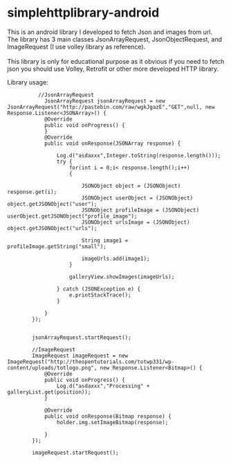 # simplehttplibrary-android
This is an android library I developed to fetch Json and images from url.<br>
The library has 3 main classes JsonArrayRequest, JsonObjectRequest, and ImageRequest (I use volley library as reference).<br><br>
This library is only for educational purpose as it obvious if you need to fetch json you should use Volley, Retrofit or other more developed HTTP library.

Library usage:

```
          //JsonArrayRequest
            JsonArrayRequest jsonArrayRequest = new JsonArrayRequest("http://pastebin.com/raw/wgkJgazE","GET",null, new     Response.Listener<JSONArray>() {
            @Override
            public void onProgress() {
            }
            @Override
            public void onResponse(JSONArray response) {

                Log.d("asdaxxx",Integer.toString(response.length()));
                try {
                    for(int i = 0;i< response.length();i++)
                    {

                        JSONObject object = (JSONObject) response.get(i);
                        JSONObject userObject = (JSONObject) object.getJSONObject("user");
                        JSONObject profileImage = (JSONObject) userObject.getJSONObject("profile_image");
                        JSONObject urlsImage = (JSONObject) object.getJSONObject("urls");

                        String image1 = profileImage.getString("small");

                        imageUrls.add(image1);
                    }

                    galleryView.showImages(imageUrls);

                } catch (JSONException e) {
                    e.printStackTrace();
                }

            }
        });


        jsonArrayRequest.startRequest();
        
        //ImageRequest
        ImageRequest imageRequest = new ImageRequest("http://theopentutorials.com/totwp331/wp-content/uploads/totlogo.png", new Response.Listener<Bitmap>() {
            @Override
            public void onProgress() {
                Log.d("asdaxxx","Processing" + galleryList.get(position));
            }

            @Override
            public void onResponse(Bitmap response) {
                holder.img.setImageBitmap(response);

            }
        });

        imageRequest.startRequest();
```
